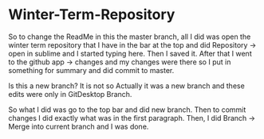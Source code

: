 # Winter-Term-Repository
So to change the ReadMe in this the master branch, all I did was open the winter term repository that I have in the bar at the top and did Repository -> open in sublime and I started typing here. Then I saved it. After that I went to the github app -> changes and my changes were there so I put in something for summary and did commit to master. 

Is this a new branch? 
It is not so
Actually it was a new branch and these edits were only in GitDesktop Branch.

So what I did was go to the top bar and did new branch. Then to commit changes I did exactly what was in the first paragraph. Then, I did Branch -> Merge into current branch and I was done. 